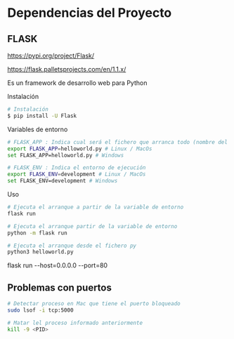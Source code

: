 # Dependencias del Proyecto


## FLASK

https://pypi.org/project/Flask/

https://flask.palletsprojects.com/en/1.1.x/

Es un framework de desarrollo web para Python

Instalación

```bash
# Instalación
$ pip install -U Flask
```

Variables de entorno

```bash
# FLASK_APP : Indica cual será el fichero que arranca todo (nombre del modulo que se importa como flask run)
export FLASK_APP=helloworld.py # Linux / MacOs
set FLASK_APP=helloworld.py # Windows

# FLASK_ENV : Indica el entorno de ejecución
export FLASK_ENV=development # Linux / MacOs
set FLASK_ENV=development # Windows
```

Uso

```bash
# Ejecuta el arranque a partir de la variable de entorno
flask run

# Ejecuta el arranque partir de la variable de entorno
python -m flask run

# Ejecuta el arranque desde el fichero py
python3 helloworld.py
```

flask run --host=0.0.0.0 --port=80





## Problemas con puertos

```bash
# Detectar proceso en Mac que tiene el puerto bloqueado
sudo lsof -i tcp:5000

# Matar lel proceso informado anteriormente
kill -9 <PID>
```



